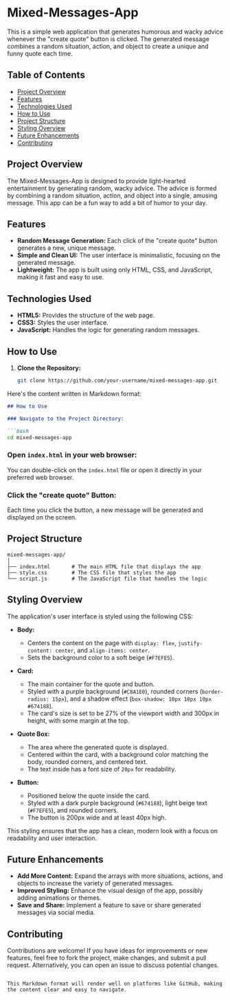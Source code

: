 # Mixed-Messages-App

This is a simple web application that generates humorous and wacky advice whenever the "create quote" button is clicked. The generated message combines a random situation, action, and object to create a unique and funny quote each time.

## Table of Contents

- [Project Overview](#project-overview)
- [Features](#features)
- [Technologies Used](#technologies-used)
- [How to Use](#how-to-use)
- [Project Structure](#project-structure)
- [Styling Overview](#styling-overview)
- [Future Enhancements](#future-enhancements)
- [Contributing](#contributing)

## Project Overview

The Mixed-Messages-App is designed to provide light-hearted entertainment by generating random, wacky advice. The advice is formed by combining a random situation, action, and object into a single, amusing message. This app can be a fun way to add a bit of humor to your day.

## Features

- **Random Message Generation:** Each click of the "create quote" button generates a new, unique message.
- **Simple and Clean UI:** The user interface is minimalistic, focusing on the generated message.
- **Lightweight:** The app is built using only HTML, CSS, and JavaScript, making it fast and easy to use.

## Technologies Used

- **HTML5:** Provides the structure of the web page.
- **CSS3:** Styles the user interface.
- **JavaScript:** Handles the logic for generating random messages.

## How to Use

1. **Clone the Repository:**

   ```bash
   git clone https://github.com/your-username/mixed-messages-app.git

Here's the content written in Markdown format:

```markdown
## How to Use

### Navigate to the Project Directory:

```bash
cd mixed-messages-app
```

### Open `index.html` in your web browser:

You can double-click on the `index.html` file or open it directly in your preferred web browser.

### Click the "create quote" Button:

Each time you click the button, a new message will be generated and displayed on the screen.

## Project Structure

```plaintext
mixed-messages-app/
│
├── index.html       # The main HTML file that displays the app
├── style.css        # The CSS file that styles the app
└── script.js        # The JavaScript file that handles the logic
```

## Styling Overview

The application's user interface is styled using the following CSS:

- **Body:**
  - Centers the content on the page with `display: flex`, `justify-content: center`, and `align-items: center`.
  - Sets the background color to a soft beige (`#F7EFE5`).

- **Card:**
  - The main container for the quote and button.
  - Styled with a purple background (`#C8A1E0`), rounded corners (`border-radius: 15px`), and a shadow effect (`box-shadow: 10px 10px 10px #674188`).
  - The card's size is set to be 27% of the viewport width and 300px in height, with some margin at the top.

- **Quote Box:**
  - The area where the generated quote is displayed.
  - Centered within the card, with a background color matching the body, rounded corners, and centered text.
  - The text inside has a font size of `20px` for readability.

- **Button:**
  - Positioned below the quote inside the card.
  - Styled with a dark purple background (`#674188`), light beige text (`#F7EFE5`), and rounded corners.
  - The button is 200px wide and at least 40px high.

This styling ensures that the app has a clean, modern look with a focus on readability and user interaction.

## Future Enhancements

- **Add More Content:** Expand the arrays with more situations, actions, and objects to increase the variety of generated messages.
- **Improved Styling:** Enhance the visual design of the app, possibly adding animations or themes.
- **Save and Share:** Implement a feature to save or share generated messages via social media.

## Contributing

Contributions are welcome! If you have ideas for improvements or new features, feel free to fork the project, make changes, and submit a pull request. Alternatively, you can open an issue to discuss potential changes.
```

This Markdown format will render well on platforms like GitHub, making the content clear and easy to navigate.